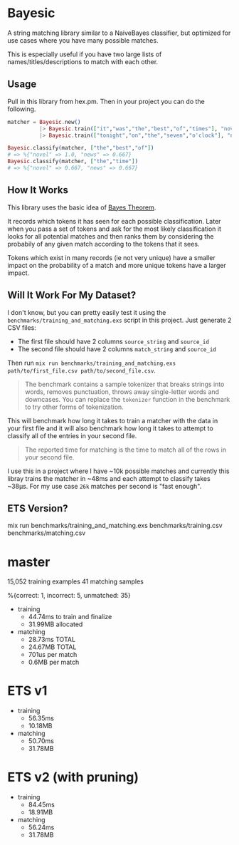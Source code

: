 # Bayesic

A string matching library similar to a NaiveBayes classifier, but optimized for use cases where you have many possible matches.

This is especially useful if you have two large lists of names/titles/descriptions to match with each other.

## Usage

Pull in this library from hex.pm. Then in your project you can do the following.

```elixir
matcher = Bayesic.new()
          |> Bayesic.train(["it","was","the","best","of","times"], "novel")
          |> Bayesic.train(["tonight","on","the","seven","o'clock"], "news")

Bayesic.classify(matcher, ["the","best","of"])
# => %{"novel" => 1.0, "news" => 0.667}
Bayesic.classify(matcher, ["the","time"])
# => %{"novel" => 0.667, "news" => 0.667}
```

## How It Works

This library uses the basic idea of [Bayes Theorem](https://en.wikipedia.org/wiki/Bayes%27_theorem).

It records which tokens it has seen for each possible classification. Later when you pass a set of tokens and ask for the most likely classification it looks for all potential matches and then ranks them by considering the probabily of any given match according to the tokens that it sees.

Tokens which exist in many records (ie not very unique) have a smaller impact on the probability of a match and more unique tokens have a larger impact.

## Will It Work For My Dataset?

I don't know, but you can pretty easily test it using the `benchmarks/training_and_matching.exs` script in this project.
Just generate 2 CSV files:

* The first file should have 2 columns `source_string` and `source_id`
* The second file should have 2 columns `match_string` and `source_id`

Then run `mix run benchmarks/training_and_matching.exs path/to/first_file.csv path/to/second_file.csv`.

> The benchmark contains a sample tokenizer that breaks strings into words, removes punctuation, throws away single-letter words and downcases. You can replace the `tokenizer` function in the benchmark to try other forms of tokenization.

This will benchmark how long it takes to train a matcher with the data in your first file and it will also benchmark how long it takes to attempt to classify all of the entries in your second file.

> The reported time for matching is the time to match all of the rows in your second file.

I use this in a project where I have ~10k possible matches and currently this libray trains the matcher in ~48ms and each attempt to classify takes ~38µs.
For my use case `26k` matches per second is "fast enough".

## ETS Version?

mix run benchmarks/training_and_matching.exs benchmarks/training.csv benchmarks/matching.csv

# master

15,052 training examples
41 matching samples

%{correct: 1, incorrect: 5, unmatched: 35}

* training
  * 44.74ms to train and finalize
  * 31.99MB allocated
* matching
  * 28.73ms TOTAL
  * 24.67MB TOTAL
  * 701us per match
  * 0.6MB per match

# ETS v1

* training
  * 56.35ms
  * 10.18MB
* matching
  * 50.70ms
  * 31.78MB

# ETS v2 (with pruning)

* training
  * 84.45ms
  * 18.91MB
* matching
  * 56.24ms
  * 31.78MB
